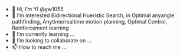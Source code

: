 - 👋 Hi, I’m YI @yw1055
- 👀 I’m interested Bidirectional Hueristic Search, in Optimal anyangle pathfinding, Anytime/realtime motion planning, Optimal Control, Reinforcement learning
- 🌱 I’m currently learning ...
- 💞️ I’m looking to collaborate on ...
- 📫 How to reach me ...

<!---
yw1055/yw1055 is a ✨ special ✨ repository because its `README.md` (this file) appears on your GitHub profile.
You can click the Preview link to take a look at your changes.
--->
